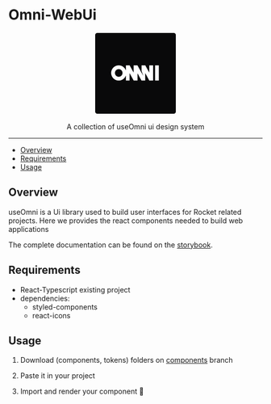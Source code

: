 # Omni-WebUi

<p align="center">
  <img width="160" src="./src/assets/Omni.png" />
</p>

<p align="center">A collection of useOmni ui design system</p>

---

- [Overview](#overview)
- [Requirements](#requirements)
- [Usage](#usage)

## Overview

useOmni is a Ui library used to build user interfaces for Rocket related projects. Here we provides the react components needed to build web applications

The complete documentation can be found on the [storybook](https://omni-web-omega.vercel.app).

## Requirements

- React-Typescript existing project
- dependencies:
  - styled-components
  - react-icons

## Usage

1. Download (components, tokens) folders on [components](https://github.com/useomni/omni-web/tree/components) branch

2. Paste it in your project

3. Import and render your component 🥳

